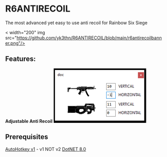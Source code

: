 # R6ANTIRECOIL
The most advanced yet easy to use anti recoil for Rainbow Six Siege

< width="200" img src="https://github.com/yk3thn/R6ANTIRECOIL/blob/main/r6antirecoilbanner.png"/>

## Features:

**Adjustable Anti Recoil**
<img src="https://github.com/yk3thn/R6ANTIRECOIL/blob/main/adjustableantirecoil.PNG"/>

## Prerequisites

[AutoHotkey v1](https://www.autohotkey.com) - v1 NOT v2
[DotNET 8.0](https://dotnet.microsoft.com/en-us/download/dotnet/thank-you/runtime-desktop-8.0.7-windows-x64-installer)
